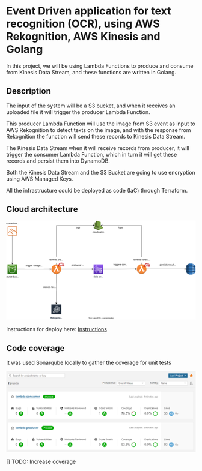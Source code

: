 # Event Driven application for text recognition (OCR), using AWS Rekognition, AWS Kinesis and Golang

In this project, we will be using Lambda Functions to produce and consume from Kinesis Data Stream, and these functions are written in Golang.

## Description

The input of the system will be a S3 bucket, and when it receives an uploaded file it will trigger the producer Lambda Function.

This producer Lambda Function will use the image from S3 event as input to AWS Rekognition to detect texts on the image, and with the response from Rekognition the function will send these records to Kinesis Data Stream.

The Kinesis Data Stream when it will receive records from producer, it will trigger the consumer Lambda Function, which in turn it will get these records and persist them into DynamoDB.

Both the Kinesis Data Stream and the S3 Bucket are going to use encryption using AWS Managed Keys.

All the infrastructure could be deployed as code (IaC) through Terraform.

## Cloud architecture
![Architecture](./architecture/kinesis-lambda.drawio.svg)

Instructions for deploy here: [Instructions](./infrastructure/README.md)

## Code coverage

It was used Sonarqube locally to gather the coverage for unit tests

![Quality Gate](./quality-gate/sonarqube.png)

[] TODO: Increase coverage
